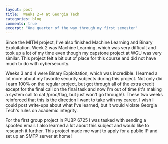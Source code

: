 ```yaml
---
layout: post
title:  Weeks 2-4 at Georgia Tech
categories: blog
comments: true
excerpt: "One quarter of the way through my first semester" 
---
```


Since the MITM project, I've also finished Machine Learning and Binary Exploitation. Week 2 was Machine Learning, which was very difficult and took up a lot of my time even though my capstone project at WGU was very similar. This project felt a bit out of place for this course and did not have much to do with cybersecurity.

Weeks 3 and 4 were Binary Exploitation, which was incredible. I learned a lot more about my favorite security subjects during this project. Not only did I earn 100% on the regular project, but got through all of the extra credit except for the final call on the final task and now I'm out of time (it's making a system call to cat /proc/flag, but just won't go through!). These two weeks reinforced that this is the direction I want to take with my career. I wish I could post write-ups about what I've learned, but it would violate Georgia Tech's rules on academic integrity.

For the first group project in PUBP 6725 I was tasked with sending a spoofed email. I also learned a lot about this subject and would like to research it further. This project made me want to apply for a public IP and set up an SMTP server at home!